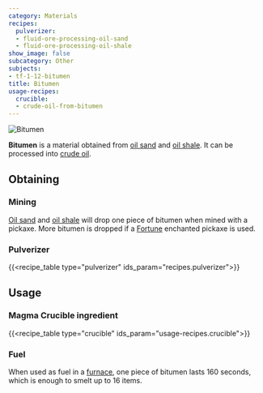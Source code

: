 ```yaml
---
category: Materials
recipes:
  pulverizer:
  - fluid-ore-processing-oil-sand
  - fluid-ore-processing-oil-shale
show_image: false
subcategory: Other
subjects:
- tf-1-12-bitumen
title: Bitumen
usage-recipes:
  crucible:
  - crude-oil-from-bitumen
---
```


![Bitumen](/images/docs/1.12/thermal-foundation/bitumen.gif)


**Bitumen** is a material obtained from [oil sand](../oil-sand/) and [oil
shale](../oil-shale/). It can be processed into [crude
oil](../crude-oil/).


Obtaining
---------

### Mining
[Oil sand](../oil-sand/) and [oil shale](../oil-shale/) will drop one
piece of bitumen when mined with a pickaxe. More bitumen is dropped if a
[Fortune](https://minecraft.gamepedia.com/Fortune) enchanted pickaxe is used.

### Pulverizer
{{<recipe_table type="pulverizer" ids_param="recipes.pulverizer">}}


Usage
-----

### Magma Crucible ingredient
{{<recipe_table type="crucible" ids_param="usage-recipes.crucible">}}

### Fuel
When used as fuel in a [furnace](https://minecraft.gamepedia.com/Furnace), one
piece of bitumen lasts 160 seconds, which is enough to smelt up to 16 items.
